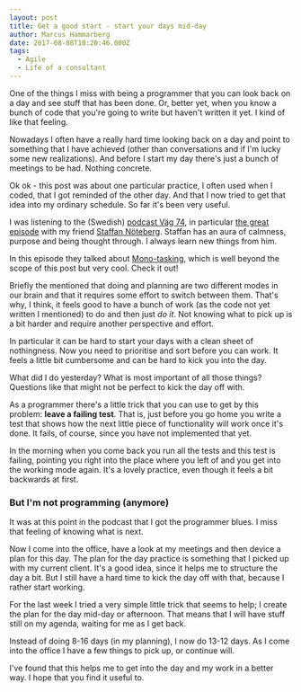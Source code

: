 ```yaml
---
layout: post
title: Get a good start - start your days mid-day
author: Marcus Hammarberg
date: 2017-08-08T10:20:46.000Z
tags:
  - Agile
  - Life of a consultant
---
```


One of the things I miss with being a programmer that you can look back on a day and see stuff that has been done. Or, better yet, when you know a bunch of code that you're going to write but haven't written it yet. I kind of like that feeling.

Nowadays I often have a really hard time looking back on a day and point to something that I have achieved (other than conversations and if I'm lucky some new realizations). And before I start my day there's just a bunch of meetings to be had. Nothing concrete.

Ok ok - this post was about one particular practice, I often used when I coded, that I got reminded of the other day. And that I now tried to get that idea into my ordinary schedule. So far it's been very useful.

<!-- excerpt-end -->

I was listening to the (Swedish) [podcast Väg 74](http://www.agical.se/pod/), in particular [the great episode](http://www.agical.se/pod/avsnitt43.mp3) with my friend [Staffan Nöteberg](http://staffannoteberg.com/). Staffan has an aura of calmness, purpose and being thought through. I always learn new things from him.

In this episode they talked about [Mono-tasking](https://monotasking.blog/), which is well beyond the scope of this post but very cool. Check it out!

Briefly the mentioned that doing and planning are two different modes in our brain and that it requires some effort to switch between them. That's why, I think, it feels good to have a bunch of work (as the code not yet written I mentioned) to do and then just *do it*. Not knowing what to pick up is a bit harder and require another perspective and effort.

In particular it can be hard to start your days with a clean sheet of nothingness. Now you need to prioritise and sort before you can work. It feels a little bit cumbersome and can be hard to kick you into the day.

What did I do yesterday? What is most important of all those things? Questions like that might not be perfect to kick the day off with.

As a programmer there's a little trick that you can use to get by this problem: **leave a failing test**. That is, just before you go home you write a test that shows how the next little piece of functionality will work once it's done. It fails, of course, since you have not implemented that yet.

In the morning when you come back you run all the tests and this test is failing, pointing you right into the place where you left of and you get into the working mode again. It's a lovely practice, even though it feels a bit backwards at first.

### But I'm not programming (anymore)

It was at this point in the podcast that I got the programmer blues. I miss that feeling of knowing what is next.

Now I come into the office, have a look at my meetings and then device a plan for this day. The plan for the day practice is something that I picked up with my current client. It's a good idea, since it helps me to structure the day a bit. But I still have a hard time to kick the day off with that, because I rather start working.

For the last week I tried a very simple little trick that seems to help; I create the plan for the day mid-day or afternoon. That means that I will have stuff still on my agenda, waiting for me as I get back.

Instead of doing 8-16 days (in my planning), I now do 13-12 days. As I come into the office I have a few things to pick up, or continue will.

I've found that this helps me to get into the day and my work in a better way. I hope that you find it useful to.

